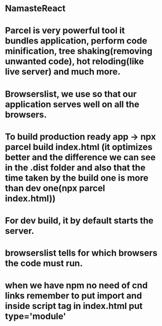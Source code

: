 # NamasteReact

# Parcel is very powerful tool it bundles application, perform code minification, tree shaking(removing unwanted code), hot reloding(like live server) and much more.

# Browserslist, we use so that our application serves well on all the browsers.

# To build production ready app -> npx parcel build index.html (it optimizes better and the difference we can see in the .dist folder and also that the time taken by the build one is more than dev one(npx parcel index.html)) 

# For dev build, it by default starts the server.

# browserslist tells for which browsers the code must run.

# when we have npm no need of cnd links remember to put import and inside script tag in index.html put type='module'